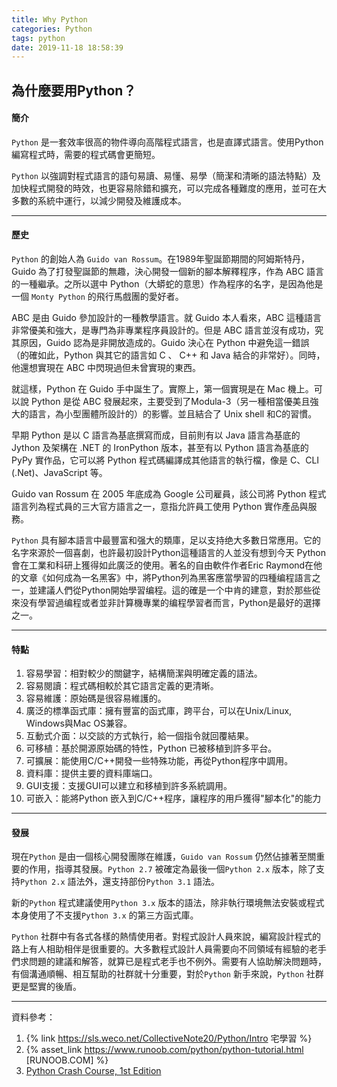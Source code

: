 ```yaml
---
title: Why Python
categories: Python
tags: python
date: 2019-11-18 18:58:39
---
```


## 為什麼要用Python？

#### 簡介

`Python` 是一套效率很高的物件導向高階程式語言，也是直譯式語言。使用Python 編寫程式時，需要的程式碼會更簡短。

`Python` 以強調對程式語言的語句易讀、易懂、易學（簡潔和清晰的語法特點）及加快程式開發的時效，也更容易除錯和擴充，可以完成各種難度的應用，並可在大多數的系統中運行，以減少開發及維護成本。

---

#### 歷史

`Python` 的創始人為 `Guido van Rossum`。在1989年聖誕節期間的阿姆斯特丹，Guido 為了打發聖誕節的無趣，決心開發一個新的腳本解釋程序，作為 ABC 語言的一種繼承。之所以選中 Python（大蟒蛇的意思）作為程序的名字，是因為他是一個 `Monty Python` 的飛行馬戲團的愛好者。

ABC 是由 Guido 參加設計的一種教學語言。就 Guido 本人看來，ABC 這種語言非常優美和強大，是專門為非專業程序員設計的。但是 ABC 語言並沒有成功，究其原因，Guido 認為是非開放造成的。Guido 決心在 Python 中避免這一錯誤（的確如此，Python 與其它的語言如 C 、 C++  和 Java 結合的非常好）。同時，他還想實現在 ABC 中閃現過但未曾實現的東西。

就這樣，Python 在 Guido 手中誕生了。實際上，第一個實現是在 Mac 機上。可以說 Python 是從 ABC 發展起來，主要受到了Modula-3（另一種相當優美且強大的語言，為小型團體所設計的）的影響。並且結合了 Unix shell 和C的習慣。

早期 Python 是以 C 語言為基底撰寫而成，目前則有以 Java 語言為基底的 Jython 及架構在  .NET 的 IronPython 版本，甚至有以 Python 語言為基底的 PyPy 實作品，它可以將 Python 程式碼編譯成其他語言的執行檔，像是 C、CLI (.Net)、JavaScript 等。

Guido van Rossum 在 2005 年底成為 Google 公司雇員，該公司將 Python 程式語言列為程式員的三大官方語言之一，意指允許員工使用 Python 實作產品與服務。

`Python` 具有腳本語言中最豐富和强大的類庫，足以支持绝大多數日常應用。它的名字來源於一個喜劇，也許最初設計Python這種語言的人並没有想到今天 Python會在工業和科研上獲得如此廣泛的使用。著名的自由軟件作者Eric Raymond在他的文章《如何成為一名黑客》中，將Python列為黑客應當學習的四種编程語言之一，並建議人們從Python開始學習编程。這的確是一个中肯的建意，對於那些從來没有學習過编程或者並非計算機專業的编程學習者而言，Python是最好的選擇之一。

---

#### 特點

1. 容易學習：相對較少的關鍵字，結構簡潔與明確定義的語法。
2. 容易閱讀：程式碼相較於其它語言定義的更清晰。
3. 容易維護：原始碼是很容易維護的。
4. 廣泛的標準函式庫：擁有豐富的函式庫，跨平台，可以在Unix/Linux, Windows與Mac OS兼容。
5. 互動式介面：以交談的方式執行，給一個指令就回覆結果。
6. 可移植：基於開源原始碼的特性，Python 已被移植到許多平台。
7. 可擴展：能使用C/C++開發一些特殊功能，再從Python程序中調用。
8. 資料庫：提供主要的資料庫端口。
9. GUI支援：支援GUI可以建立和移植到許多系統調用。
10. 可嵌入：能將Python 嵌入到C/C++程序，讓程序的用戶獲得"腳本化"的能力

---

#### 發展

現在`Python` 是由一個核心開發團隊在維護，`Guido van Rossum` 仍然佔據著至關重要的作用，指導其發展。`Python 2.7` 被確定為最後一個`Python 2.x` 版本，除了支持`Python 2.x` 語法外，還支持部份`Python 3.1` 語法。

新的`Python` 程式建議使用`Python 3.x` 版本的語法，除非執行環境無法安裝或程式本身使用了不支援`Python 3.x` 的第三方函式庫。

`Python` 社群中有各式各樣的熱情使用者。對程式設計人員來說，編寫設計程式的路上有人相助相伴是很重要的。大多數程式設計人員需要向不同領域有經驗的老手們求問題的建議和解答，就算已是程式老手也不例外。需要有人協助解決問題時，有個溝通順暢、相互幫助的社群就十分重要，對於`Python` 新手來說，`Python` 社群更是堅實的後盾。

---

資料參考：
1. {% link https://sls.weco.net/CollectiveNote20/Python/Intro 宅學習 %}
2. {% asset_link https://www.runoob.com/python/python-tutorial.html [RUNOOB.COM] %}
3. [Python Crash Course, 1st Edition](https://nostarch.com/pythoncrashcourse2e)

